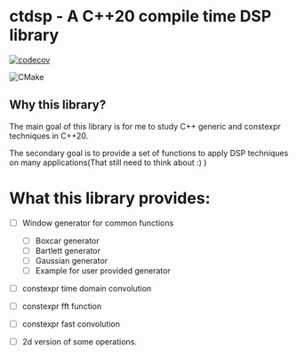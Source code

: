 # ctdsp - A C++20 compile time DSP library

[![codecov](https://codecov.io/gh/lefticus/cpp_starter_project/branch/master/graph/badge.svg)](https://codecov.io/gh/lefticus/cpp_starter_project)

![CMake](https://github.com/euripedesrocha/ctdsp/workflows/CMake/badge.svg)


## Why this library?

The main goal of this library is for me to study C++ generic and constexpr techniques in C++20. 

The secondary goal is to provide a set of functions to apply DSP techniques on many applications(That still need to think about :) )

# What this library provides:

 - [ ] Window generator for common functions
   - [ ] Boxcar generator
   - [ ] Bartlett generator
   - [ ] Gaussian generator
   - [ ] Example for user provided generator
 - [ ] constexpr time domain convolution
 - [ ] constexpr fft function
 - [ ] constexpr fast convolution 
 - [ ] 2d version of some operations. 


